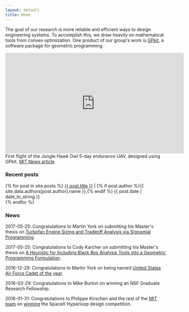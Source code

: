 ```yaml
---
layout: default
title: Home
---
```


The goal of our research is more reliable and efficient ways to design engineering systems. To accomplish this, we draw heavily on mathematical tools from convex optimization. One product of our group's work is <a href="http://gpkit.readthedocs.io/en/latest/">GPkit</a>, a software package for geometric programming.
<br>

<iframe width="560" height="315" src="https://www.youtube.com/embed/HMu3x5WxpeM" frameborder="0" allowfullscreen></iframe>
First flight of the Jungle Hawk Owl 5-day endurance UAV, designed using GPkit. <a href="http://news.mit.edu/2017/drones-stay-aloft-five-days-0607">MIT News article</a>


### Recent posts
<div class="posts">
  {% for post in site.posts %}
    <span>
      <a href="{{ post.url }}">{{ post.title }}</a>
      |
      {% if post.author %}{{ site.data.authors[post.author].name }},{% endif %}
      {{ post.date | date_to_string }}
      <br>
    </span>
  {% endfor %}
</div>


### News
<div class="news">
<p>
  2017-05-25:
  Congratulations to Martin York on submitting his Master's thesis on <a href ="/publications/york_masters_thesis.pdf"> Turbofan Engine Sizing and Tradeoff Analysis via Signomial Programming</a>. 
</p>
<p>
  2017-05-25:
  Congratulations to Cody Karcher on submitting his Master's thesis on <a href ="/publications/karcher_masters_thesis.pdf"> A Heuristic for Including Black Box Analysis Tools into a Geometric Programming Formulation</a>. 
</p>
<p>
  2016-12-29:
  Congratulations to Martin York on being named <a href="http://news.mit.edu/2016/martin-york-named-us-air-force-cadet-of-the-year-1229">United States Air Force Cadet of the year</a>.
</p>
<p>
  2016-03-29:
  Congratulations to Mike Burton on winning an NSF Graduate Research Fellowship.
</p>
<p>
  2016-01-31:
  Congratulations to Philippe Kirschen and the rest of the 
  <a href="http://hyperloop.mit.edu/">MIT team</a>
  on
  <a href="http://www.wired.com/2016/02/mit-students-just-won-a-competition-to-design-a-hyperloop-pod/">winning</a>
  the SpaceX Hyperloop design competition.
</p>
</div>

